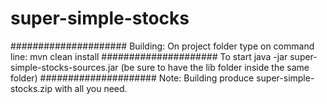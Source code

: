 # super-simple-stocks
#####################
Building:
On project folder type on command line:
mvn clean install
#####################
To start
java -jar super-simple-stocks-sources.jar
(be sure to have the lib folder inside the same folder)
#####################
Note:
Building produce super-simple-stocks.zip with all you need.

